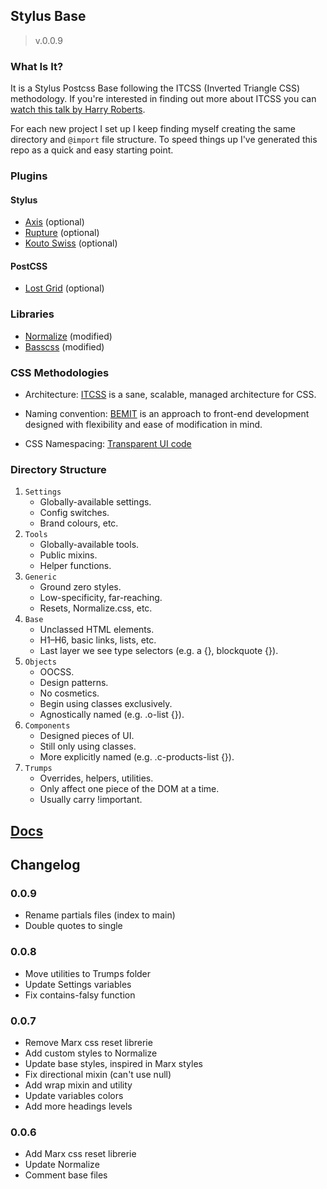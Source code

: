 ## Stylus Base

> v.0.0.9

### What Is It?

It is a Stylus Postcss Base following the ITCSS (Inverted Triangle CSS) methodology. If you're interested in finding out more about ITCSS you can [watch this talk by Harry Roberts](http://youtu.be/1OKZOV-iLj4).

For each new project I set up I keep finding myself creating the same directory and `@import` file structure. To speed things up I've generated this repo as a quick and easy starting point.

### Plugins

#### Stylus

* [Axis](http://axis.netlify.com/) (optional)
* [Rupture](http://jenius.github.io/rupture/) (optional)
* [Kouto Swiss](http://kouto-swiss.io/) (optional)

#### PostCSS

* [Lost Grid](http://corysimmons.github.io/lost/) (optional)

### Libraries

* [Normalize](https://necolas.github.io/normalize.css/) (modified)
* [Basscss](http://www.basscss.com/docs/) (modified)

### CSS Methodologies

* Architecture:
 [ITCSS](http://csswizardry.net/talks/2014/11/itcss-dafed.pdf) is a sane, scalable, managed architecture for CSS.

* Naming convention:
 [BEMIT](http://csswizardry.com/2015/08/bemit-taking-the-bem-naming-convention-a-step-further/)  is an approach to front-end development designed with flexibility and ease of modification in mind.

* CSS Namespacing:
 [Transparent UI code](http://csswizardry.com/2015/03/more-transparent-ui-code-with-namespaces/)

### Directory Structure

1. `Settings`
    * Globally-available settings.
    * Config switches.
    * Brand colours, etc.
2. `Tools`
    * Globally-available tools.
    * Public mixins.
    * Helper functions.
3. `Generic`
    * Ground zero styles.
    * Low-specificity, far-reaching.
    * Resets, Normalize.css, etc.
4. `Base`
    * Unclassed HTML elements.
    * H1–H6, basic links, lists, etc.
    * Last layer we see type selectors (e.g. a {},  blockquote {}).
5. `Objects`
    * OOCSS.
    * Design patterns.
    * No cosmetics.
    * Begin using classes exclusively.
    * Agnostically named (e.g. .o-list {}).
6. `Components`
    * Designed pieces of UI.
    * Still only using classes.
    * More explicitly named (e.g. .c-products-list {}).
7. `Trumps`
    * Overrides, helpers, utilities.
    * Only affect one piece of the DOM at a time.
    * Usually carry !important.

## [Docs](https://github.com/wochap/postcss-boilerplate/blob/master/docs.md)

## Changelog

### 0.0.9

  * Rename partials files (index to main)
  * Double quotes to single

### 0.0.8

  * Move utilities to Trumps folder
  * Update Settings variables
  * Fix contains-falsy function

### 0.0.7

  * Remove Marx css reset librerie
  * Add custom styles to Normalize
  * Update base styles, inspired in Marx styles
  * Fix directional mixin (can't use null)
  * Add wrap mixin and utility
  * Update variables colors
  * Add more headings levels

### 0.0.6

  * Add Marx css reset librerie
  * Update Normalize
  * Comment base files
